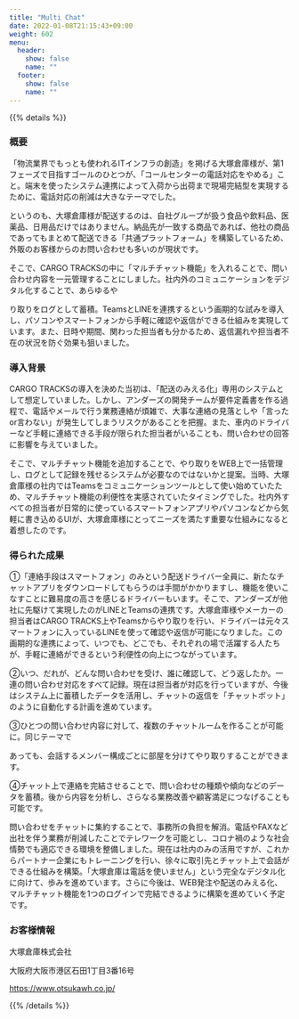 ```yaml
---
title: "Multi Chat"
date: 2022-01-08T21:15:43+09:00
weight: 602
menu:
  header:
    show: false
    name: ""
  footer:
    show: false
    name: ""
---
```


{{% details %}}

### 概要

「物流業界でもっとも使われるITインフラの創造」を掲げる大塚倉庫様が、第1フェーズで目指すゴールのひとつが、「コールセンターの電話対応をやめる」こと。端末を使ったシステム連携によって入荷から出荷まで現場完結型を実現するために、電話対応の削減は大きなテーマでした。

というのも、大塚倉庫様が配送するのは、自社グループが扱う食品や飲料品、医薬品、日用品だけではありません。納品先が一致する商品であれば、他社の商品であってもまとめて配送できる「共通プラットフォーム」を構築しているため、外販のお客様からのお問い合わせも多いのが現状です。

そこで、CARGO TRACKSの中に「マルチチャット機能」を入れることで、問い合わせ内容を一元管理することにしました。社内外のコミュニケーションをデジタル化することで、あらゆるや

り取りをログとして蓄積。TeamsとLINEを連携するという画期的な試みを導入し、パソコンやスマートフォンから手軽に確認や返信ができる仕組みを実現しています。また、日時や期間、関わった担当者も分かるため、返信漏れや担当者不在の状況を防ぐ効果も狙いました。

### 導⼊背景

CARGO TRACKSの導入を決めた当初は、「配送のみえる化」専用のシステムとして想定していました。しかし、アンダーズの開発チームが要件定義書を作る過程で、電話やメールで行う業務連絡が煩雑で、大事な連絡の見落としや「言ったor言わない」が発生してしまうリスクがあることを把握。また、車内のドライバーなど手軽に連絡できる手段が限られた担当者がいることも、問い合わせの回答に影響を与えていました。

そこで、マルチチャット機能を追加することで、やり取りをWEB上で一括管理し、ログとして記録を残せるシステムが必要なのではないかと提案。当時、大塚倉庫様の社内ではTeamsをコミュニケーションツールとして使い始めていたため、マルチチャット機能の利便性を実感されていたタイミングでした。社内外すべての担当者が日常的に使っているスマートフォンアプリやパソコンなどから気軽に書き込めるUIが、大塚倉庫様にとってニーズを満たす重要な仕組みになると着想したのです。

### 得られた成果

①「連絡手段はスマートフォン」のみという配送ドライバー全員に、新たなチャットアプリをダウンロードしてもらうのは手間がかかりますし、機能を使いこなすことに難易度の高さを感じるドライバーもいます。そこで、アンダーズが他社に先駆けて実現したのがLINEとTeamsの連携です。大塚倉庫様やメーカーの担当者はCARGO TRACKS上やTeamsからやり取りを行い、ドライバーは元々スマートフォンに入っているLINEを使って確認や返信が可能になりました。この画期的な連携によって、いつでも、どこでも、それぞれの場で活躍する人たちが、手軽に連絡ができるという利便性の向上につながっています。

②いつ、だれが、どんな問い合わせを受け、誰に確認して、どう返したか。一連の問い合わせ対応をすべて記録。現在は担当者が対応を行っていますが、今後はシステム上に蓄積したデータを活用し、チャットの返信を「チャットボット」のように自動化する計画を進めています。

③ひとつの問い合わせ内容に対して、複数のチャットルームを作ることが可能に。同じテーマで

あっても、会話するメンバー構成ごとに部屋を分けてやり取りすることができます。

④チャット上で連絡を完結させることで、問い合わせの種類や傾向などのデータを蓄積。後から内容を分析し、さらなる業務改善や顧客満足につなげることも可能です。

問い合わせをチャットに集約することで、事務所の負担を解消。電話やFAXなど出社を伴う業務が削減したことでテレワークを可能とし、コロナ禍のような社会情勢でも適応できる環境を整備しました。現在は社内のみの活用ですが、これからパートナー企業にもトレーニングを行い、徐々に取引先とチャット上で会話ができる仕組みを構築。「大塚倉庫は電話を使いません」という完全なデジタル化に向けて、歩みを進めています。さらに今後は、WEB発注や配送のみえる化、マルチチャット機能を1つのログインで完結できるように構築を進めていく予定です。

### お客様情報

大塚倉庫株式会社

大阪府大阪市港区石田1丁目3番16号

https://www.otsukawh.co.jp/

{{% /details %}}
